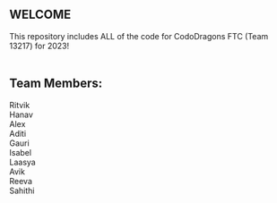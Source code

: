 ## WELCOME
This repository includes ALL of the code for CodoDragons FTC (Team 13217) for 2023! <br>
<br>
## Team Members:
Ritvik <br>
Hanav <br>
Alex <br>
Aditi <br>
Gauri <br>
Isabel <br>
Laasya <br>
Avik <br>
Reeva <br>
Sahithi
